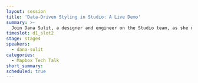 ```yaml
---
layout: session
title: 'Data-Driven Styling in Studio: A Live Demo'
summary: >-
  Join Dana Sulit, a designer and engineer on the Studio team, as she demonstrates how to use Studio's newest data-driven styling features to create custom base maps and visualizations.
timeslot: d1_slot2
stage: stage4
speakers:
  - dana-sulit
categories:
  - Mapbox Tech Talk
short_summary:
scheduled: true
---
```


